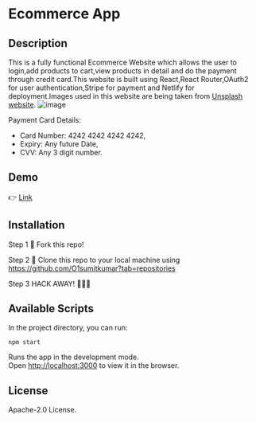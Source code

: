 # Ecommerce App

## Description

This is a fully functional Ecommerce Website which allows the user to login,add products to cart,view products in detail and do the payment through credit card.This website is built using React,React Router,OAuth2 for user authentication,Stripe for payment and Netlify for deployment.Images used in this website are being taken from [Unsplash website](https://unsplash.com).
![image](https://user-images.githubusercontent.com/109774891/199008242-f223faa5-78a8-4a6c-8a25-5384552def12.png)


Payment Card Details:

- Card Number: 4242 4242 4242 4242,
- Expiry: Any future Date,
- CVV: Any 3 digit number.

## Demo

👉 [Link](https://competent-engelbart-3915c0.netlify.app/)

## Installation

Step 1
🍴 Fork this repo!

Step 2
👯 Clone this repo to your local machine using https://github.com/O1sumitkumar?tab=repositories

Step 3
HACK AWAY! 🔨🔨🔨

## Available Scripts

In the project directory, you can run:

`npm start`

Runs the app in the development mode.<br />
Open [http://localhost:3000](http://localhost:3000) to view it in the browser.

## License

Apache-2.0 License.
